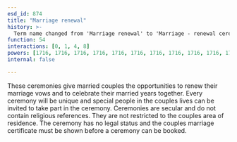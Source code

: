 ```yaml
---
esd_id: 874
title: "Marriage renewal"
history: >-
  Term name changed from 'Marriage renewal' to 'Marriage - renewal ceremonies' in version 3.00. Name changed to 'Marriage renewal' in version 4.00.
function: 54
interactions: [0, 1, 4, 8]
powers: [1716, 1716, 1716, 1716, 1716, 1716, 1716, 1716, 1716, 1716, 1716, 1716, 1716, 1717, 1717, 1717, 1717, 1717, 1717, 1717, 1717, 1717, 1717, 1717, 1717, 1717, 1718, 1718, 1718, 1718, 1718, 1718, 1718, 1718, 1718, 1718, 1718, 1718, 1718, 1719, 1719, 1719, 1719, 1719, 1719, 1719, 1719, 1719, 1719, 1719, 1719, 1719]
internal: false

---
```


These ceremonies give married couples the opportunities to renew their marriage vows and to celebrate their married years together. Every ceremony will be unique and special people in the couples lives can be invited to take part in the ceremony. Ceremonies are secular and do not contain religious references. They are not restricted to the couples area of residence. The ceremony has no legal status and the couples marriage certificate must be shown before a ceremony can be booked.

